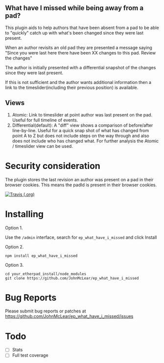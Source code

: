 ## What have I missed while being away from a pad?  

This plugin aids to help authors that have been absent from a pad to be able to "quickly" catch up with what's been changed since they were last present.

When an author revisits an old pad they are presented a message saying "Since you were last here there have been XX changes to this pad.  Review the changes"

The author is initially presented with a differential snapshot of the changes since they were last present.  

If this is not sufficient and the author wants additional information then a link to the timeslider(including their previous position) is available.

## Views

 1. Atomic: Link to timeslider at point author was last present on the pad.  Useful for full timeline of events.
 1. Differential(default): A "diff" view shows a comparison of before/after line-by-line.  Useful for a quick snap shot of what has changed from point A to Z but does not include steps on the way through and also does not include who has changed what.  For further analysis the Atomic / timeslider view can be used.

# Security consideration
The plugin stores the last revision an author was present on a pad in their browser cookies.  This means the padId is present in their browser cookies.

[![Travis (.org)](https://img.shields.io/travis/JohnMcLear/ep_what_have_i_missed)](https://travis-ci.org/github/JohnMcLear/ep_what_have_i_missed)

# Installing

Option 1.

Use the ``/admin`` interface, search for ``ep_what_have_i_missed`` and click Install

Option 2.
```
npm install ep_what_have_i_missed
```

Option 3.
```
cd your_etherpad_install/node_modules
git clone https://github.com/JohnMcLear/ep_what_have_i_missed
```

# Bug Reports

Please submit bug reports or patches at https://github.com/JohnMcLear/ep_what_have_i_missed/issues

# Todo
- [ ] Stats
- [ ] Full test coverage
